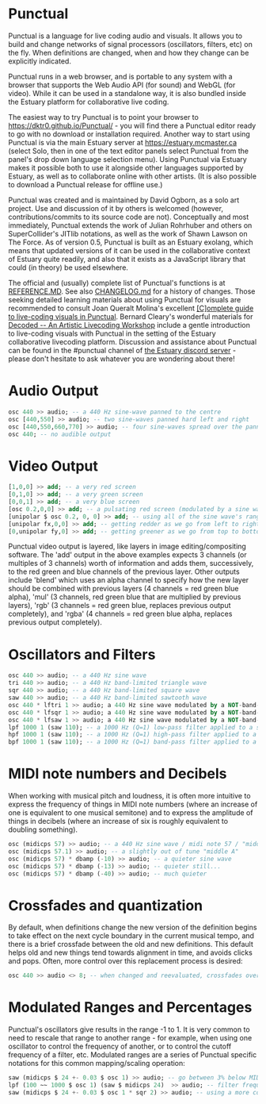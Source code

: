 # Punctual

Punctual is a language for live coding audio and visuals. It allows you to build and change networks of signal processors (oscillators, filters, etc) on the fly. When definitions are changed, when and how they change can be explicitly indicated.

Punctual runs in a web browser, and is portable to any system with a browser that supports the Web Audio API (for sound) and WebGL (for video). While it can be used in a standalone way, it is also bundled inside the Estuary platform for collaborative live coding.

The easiest way to try Punctual is to point your browser to https://dktr0.github.io/Punctual/ - you will find there a Punctual editor ready to go with no download or installation required. Another way to start using Punctual is via the main Estuary server at https://estuary.mcmaster.ca (select Solo, then in one of the text editor panels select Punctual from the panel's drop down language selection menu). Using Punctual via Estuary makes it possible both to use it alongside other languages supported by Estuary, as well as to collaborate online with other artists. (It is also possible to download a Punctual release for offline use.)

Punctual was created and is maintained by David Ogborn, as a solo art project. Use and discussion of it by others is welcomed (however, contributions/commits to its source code are not). Conceptually and most immediately, Punctual extends the work of Julian Rohrhuber and others on SuperCollider's JITlib notations, as well as the work of Shawn Lawson on The Force. As of version 0.5, Punctual is built as an Estuary exolang, which means that updated versions of it can be used in the collaborative context of Estuary quite readily, and also that it exists as a JavaScript library that could (in theory) be used elsewhere.

The official and (usually) complete list of Punctual's functions is at [REFERENCE.MD](REFERENCE.md). See also [CHANGELOG.md](CHANGELOG.md) for a history of changes. Those seeking detailed learning materials about using Punctual for visuals are recommended to consult Joan Queralt Molina's excellent [[C]omplete guide to live-coding visuals in Punctual](https://punctual.savamala.top/). Bernard Cleary's wonderful materials for [Decoded -- An Artistic Livecoding Workshop](https://decoded.livecode.au/#/) include a gentle introduction to live-coding visuals with Punctual in the setting of the Estuary collaborative livecoding platform. Discussion and assistance about Punctual can be found in the #punctual channel of [the Estuary discord server](https://bit.ly/EstuaryDiscord) - please don't hesitate to ask whatever you are wondering about there!

# Audio Output

```sql
osc 440 >> audio; -- a 440 Hz sine-wave panned to the centre
osc [440,550] >> audio; -- two sine-waves panned hard left and right
osc [440,550,660,770] >> audio; -- four sine-waves spread over the panning space
osc 440; -- no audible output
```

# Video Output

```sql
[1,0,0] >> add; -- a very red screen
[0,1,0] >> add; -- a very green screen
[0,0,1] >> add; -- a very blue screen
[osc 0.2,0,0] >> add; -- a pulsating red screen (modulated by a sine wave)
[unipolar $ osc 0.2, 0, 0] >> add; -- using all of the sine wave's range for the colour
[unipolar fx,0,0] >> add; -- getting redder as we go from left to right
[0,unipolar fy,0] >> add; -- getting greener as we go from top to bottom
```

Punctual video output is layered, like layers in image editing/compositing software. The 'add' output in the above examples expects 3 channels (or multiples of 3 channels) worth of information and adds them, successively, to the red green and blue channels of the previous layer. Other outputs include 'blend' which uses an alpha channel to specify how the new layer should be combined with previous layers (4 channels = red green blue alpha), 'mul' (3 channels, red green blue that are multiplied by previous layers), 'rgb' (3 channels = red green blue, replaces previous output completely), and 'rgba' (4 channels = red green blue alpha, replaces previous output completely).

# Oscillators and Filters

```sql
osc 440 >> audio; -- a 440 Hz sine wave
tri 440 >> audio; -- a 440 Hz band-limited triangle wave
sqr 440 >> audio; -- a 440 Hz band-limited square wave
saw 440 >> audio; -- a 440 Hz band-limited sawtooth wave
osc 440 * lftri 1 >> audio; a 440 Hz sine wave modulated by a NOT-band-limited triangle wave
osc 440 * lfsqr 1 >> audio; a 440 Hz sine wave modulated by a NOT-band-limited square wave
osc 440 * lfsaw 1 >> audio; a 440 Hz sine wave modulated by a NOT-band-limited saw wave
lpf 1000 1 (saw 110); -- a 1000 Hz (Q=1) low-pass filter applied to a sawtooth wave
hpf 1000 1 (saw 110); -- a 1000 Hz (Q=1) high-pass filter applied to a sawtooth wave
bpf 1000 1 (saw 110); -- a 1000 Hz (Q=1) band-pass filter applied to a sawtooth wave
```

# MIDI note numbers and Decibels

When working with musical pitch and loudness, it is often more intuitive to express
the frequency of things in MIDI note numbers (where an increase of one is equivalent
  to one musical semitone) and to express the amplitude of things in decibels (where
    an increase of six is roughly equivalent to doubling something).

```sql
osc (midicps 57) >> audio; -- a 440 Hz sine wave / midi note 57 / "middle A"
osc (midicps 57.1) >> audio; -- a slightly out of tune "middle A"
osc (midicps 57) * dbamp (-10) >> audio; -- a quieter sine wave
osc (midicps 57) * dbamp (-13) >> audio; -- quieter still...
osc (midicps 57) * dbamp (-40) >> audio; -- much quieter
```

# Crossfades and quantization

By default, when definitions change the new version of the definition begins to take
effect on the next cycle boundary in the current musical tempo, and there is a brief
crossfade between the old and new definitions. This default helps old and new things
tend towards alignment in time, and avoids clicks and pops. Often, more control over
this replacement process is desired:

```sql
osc 440 >> audio <> 8; -- when changed and reevaluated, crossfades over 8 seconds
```

# Modulated Ranges and Percentages

Punctual's oscillators give results in the range -1 to 1. It is very common to need
to rescale that range to another range - for example, when using one oscillator to
control the frequency of another, or to control the cutoff frequency of a filter, etc.
Modulated ranges are a series of Punctual specific notations for this common
mapping/scaling operation:

```sql
saw (midicps $ 24 +- 0.03 $ osc 1) >> audio; -- go between 3% below MIDI note 24 and 3% above, driven by a 1 Hz sine wave
lpf (100 ~~ 1000 $ osc 1) (saw $ midicps 24)  >> audio; -- filter frequency from 100 to 1000, driven by a 1 Hz sine wave
saw (midicps $ 24 +- 0.03 $ osc 1 * sqr 2) >> audio; -- using a more complex "driver" for the modulation
```
